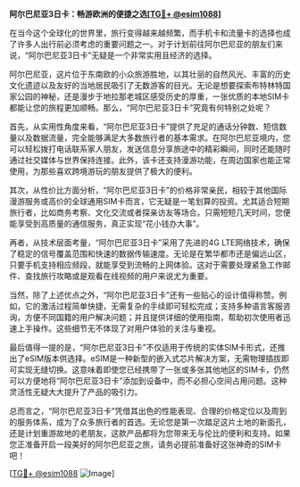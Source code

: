 **阿尔巴尼亚3日卡：畅游欧洲的便捷之选[[TG💪+ @esim1088](https://t.me/s/esim1088)]**

在当今这个全球化的世界里，旅行变得越来越频繁，而手机卡和流量卡的选择也成了许多人出行前必须考虑的重要问题之一。对于计划前往阿尔巴尼亚的朋友们来说，“阿尔巴尼亚3日卡”无疑是一个非常实用且经济的选择。

阿尔巴尼亚，这片位于东南欧的小众旅游胜地，以其壮丽的自然风光、丰富的历史文化遗迹以及友好的当地居民吸引了无数游客的目光。无论是想要探索布特林特国家公园的神秘，还是漫步于地拉那老城区感受历史的厚重，一张优质的本地SIM卡都能让您的旅程更加顺畅。那么，“阿尔巴尼亚3日卡”究竟有何特别之处呢？

首先，从实用性角度来看，“阿尔巴尼亚3日卡”提供了充足的通话分钟数、短信数量以及数据流量，完全能够满足大多数旅行者的基本需求。在阿尔巴尼亚境内，您可以轻松拨打电话联系家人朋友，发送信息分享旅途中的精彩瞬间，同时还能随时通过社交媒体与世界保持连接。此外，该卡还支持漫游功能，在周边国家也能正常使用，为那些喜欢跨境游玩的朋友提供了极大的便利。

其次，从性价比方面分析，“阿尔巴尼亚3日卡”的价格非常亲民，相较于其他国际漫游服务或高价的全球通用SIM卡而言，它无疑是一笔划算的投资。尤其适合短期旅行者，比如商务考察、文化交流或者探亲访友等场合。只需短短几天时间，您便能享受到高质量的通信服务，真正实现“花小钱办大事”。

再者，从技术层面考量，“阿尔巴尼亚3日卡”采用了先进的4G LTE网络技术，确保了稳定的信号覆盖范围和快速的数据传输速度。无论是在繁华都市还是偏远山区，只要手机支持相应频段，就能享受到流畅的上网体验。这对于需要处理紧急工作邮件、查找旅行攻略或是观看在线视频的用户来说尤为重要。

当然，除了上述优点之外，“阿尔巴尼亚3日卡”还有一些贴心的设计值得称赞。例如，它的激活过程简单快捷，无需复杂的手续即可轻松完成；支持多种语言客服咨询，方便不同国籍的用户解决问题；并且提供详细的使用指南，帮助初次使用者迅速上手操作。这些细节无不体现了对用户体验的关注与重视。

最后值得一提的是，“阿尔巴尼亚3日卡”不仅适用于传统的实体SIM卡形式，还推出了eSIM版本供选择。eSIM是一种新型的嵌入式芯片解决方案，无需物理插拔即可实现无缝切换。这意味着即使您已经携带了一张或多张其他地区的SIM卡，仍然可以方便地将“阿尔巴尼亚3日卡”添加到设备中，而不必担心空间占用问题。这种灵活性无疑大大提升了产品的吸引力。

总而言之，“阿尔巴尼亚3日卡”凭借其出色的性能表现、合理的价格定位以及周到的服务体系，成为了众多旅行者的首选。无论您是第一次踏足这片土地的新面孔，还是计划重游故地的老朋友，这款产品都将为您带来无与伦比的便利和支持。如果您正准备开启一段美好的阿尔巴尼亚之旅，请务必提前准备好这张神奇的SIM卡吧！

[[TG💪+ @esim1088](https://t.me/s/esim1088) ![Image](https://i.postimg.cc/4NQfJmqS/Snipaste-2025-05-13-00-14-12.png)]